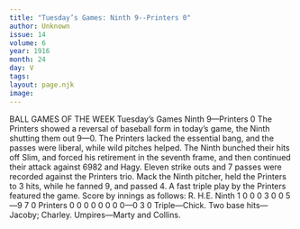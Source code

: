 ```yaml
---
title: "Tuesday’s Games: Ninth 9--Printers 0"
author: Unknown
issue: 14
volume: 6
year: 1916
month: 24
day: V
tags:
layout: page.njk
image:
---
```

BALL GAMES OF THE WEEK   Tuesday’s Games    Ninth 9—Printers 0       The Printers showed a reversal of baseball form in today’s game, the Ninth shutting them out 9—0.       The Printers lacked the essential bang, and the passes were liberal, while wild pitches helped.       The Ninth bunched their hits off Slim, and forced his retirement in the seventh frame, and then continued their attack against 6982 and Hagy.       Eleven strike outs and 7 passes were recorded against the Printers trio.       Mack the Ninth pitcher, held the Printers to 3 hits, while he fanned 9, and passed 4.       A fast triple play by the Printers featured the game.       Score by innings as follows:    R. H.E. Ninth 1 0 0 0 3 0 0 5—9 7 0 Printers 0 0 0 0 0 0 0 0—0 3 0   Triple—Chick.    Two base hits—Jacoby; Charley.    Umpires—Marty and Collins.    


